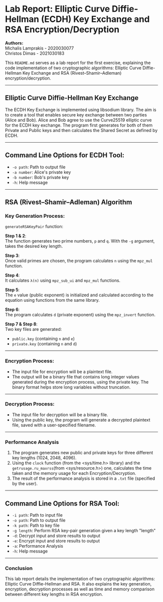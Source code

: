 # Lab Report: Elliptic Curve Diffie-Hellman (ECDH) Key Exchange and RSA Encryption/Decryption

**Authors:**  
Michalis Lamprakis - 2020030077  
Christos Dimas     - 2021030183

This `README.md` serves as a lab report for the first exercise, explaining the code implementation of two cryptographic algorithms: Elliptic Curve Diffie-Hellman Key Exchange and RSA (Rivest–Shamir–Adleman) encryption/decryption.

---

## Elliptic Curve Diffie-Hellman Key Exchange

The ECDH Key Exchange is implemented using libsodium library. The aim is to create a tool that
enables secure key exchange between two parties (Alice and Bob). Alice and Bob agree to use the
Curve25519 elliptic curve for the ECDH key exchange. The program first generates for both of them Private and Public keys and then calculates the Shared Secret as defined by ECDH.

---

## Command Line Options for ECDH Tool:

- `-o path`:    Path to output file
- `-a number`:  Alice's private key
- `-b number`:  Bob's private key
- `-h`:         Help message

---

## RSA (Rivest–Shamir–Adleman) Algorithm

### Key Generation Process:

`generateRSAKeyPair` function:

**Step 1 & 2**:  
   The function generates two prime numbers, `p` and `q`. With the `-g` argument, takes the desired key length.

**Step 3**:  
   Once valid primes are chosen, the program calculates `n` using the `mpz_mul` function.

**Step 4**:  
   It calculates `λ(n)` using `mpz_sub_ui` and `mpz_mul` functions.

**Step 5**:  
   The `e` value (public exponent) is initialized and calculated according to the equation using functions from the same library.

**Step 6**:  
   The program calculates `d` (private exponent) using the `mpz_invert` function.

**Step 7 & Step 8**:  
   Two key files are generated:
   - `public.key` (containing `n` and `e`)
   - `private.key` (containing `n` and `d`)

---

### Encryption Process:

- The input file for encryption will be a plaintext file.
- The output will be a binary file that contains long integer values generated during the encryption process, using the private key. The binary format helps store long variables without truncation.

---

### Decryption Process:

- The input file for decryption will be a binary file.  
- Using the public key, the program will generate a decrypted plaintext file, saved with a user-specified filename.

---

### Performance Analysis

1. The program generates new public and private keys for three different key lengths (1024, 2048, 4096).
2. Using the `clock` function (from the <sys/time.h> library) and the `getrusage.ru_maxrss`(from <sys/resource.h>) one, calculates the time taken and the memory usage for each Encryption/Decryption.
3. The result of the performance analysis is stored in a `.txt` file (specified by the user).

---

## Command Line Options for RSA Tool:

- `-i path`:    Path to input file
- `-o path`:    Path to output file
- `-k path`:    Path to key file
- `-g length`:  Perform RSA key-pair generation given a key length "length"
- `-d`:         Decrypt input and store results to output
- `-e`:         Encrypt input and store results to output
- `-a`:         Performance Analysis
- `-h`:         Help message

---

### Conclusion

This lab report details the implementation of two cryptographic algorithms: Elliptic Curve Diffie-Hellman and RSA. It also explains the key generation, encryption, decryption processes as well as time and memory comparison between different key lengths in RSA encryption.

